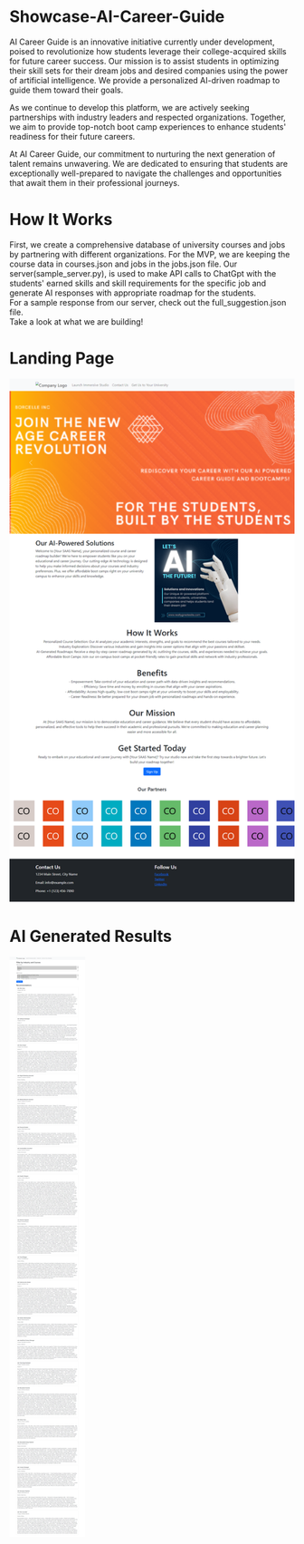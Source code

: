 # Showcase-AI-Career-Guide
AI Career Guide is an innovative initiative currently under development, poised to revolutionize how students leverage their college-acquired skills for future career success. Our mission is to assist students in optimizing their skill sets for their dream jobs and desired companies using the power of artificial intelligence. We provide a personalized AI-driven roadmap to guide them toward their goals.

As we continue to develop this platform, we are actively seeking partnerships with industry leaders and respected organizations. Together, we aim to provide top-notch boot camp experiences to enhance students' readiness for their future careers.

At AI Career Guide, our commitment to nurturing the next generation of talent remains unwavering. We are dedicated to ensuring that students are exceptionally well-prepared to navigate the challenges and opportunities that await them in their professional journeys.
# How It Works
First, we create a comprehensive database of university courses and jobs by partnering with different organizations. For the MVP, we are keeping the course data in courses.json and jobs in the jobs.json file. Our server(sample_server.py), is used to make API calls to ChatGpt with the students' earned skills and skill requirements for the specific job and generate AI responses with appropriate roadmap for the students.<br>
For a sample response from our server, check out the full_suggestion.json file.
<br>
Take a look at what we are building!
# Landing Page
[![Landing Page](https://github.com/Upal113/Showcase-AI-Career-Guide/blob/main/Your-Company.png)](https://github.com/Upal113/Showcase-AI-Career-Guide/blob/main/Your-Company.png)
# AI Generated Results
![AI Generated Result](https://github.com/Upal113/Showcase-AI-Career-Guide/blob/main/ResultsPageMyApp.png)

